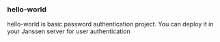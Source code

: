 ### hello-world
 hello-world is basic password authentication project. You can deploy it in your Janssen server for user authentication